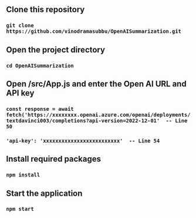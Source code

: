 ## Clone this repository

### `git clone https://github.com/vinodramasubbu/OpenAISummarization.git`

## Open the project directory

### `cd OpenAISummarization`

## Open /src/App.js and enter the Open AI URL and API key

### `const response = await fetch('https://xxxxxxxx.openai.azure.com/openai/deployments/textdavinci003/completions?api-version=2022-12-01'  -- Line 50`
### `'api-key': 'xxxxxxxxxxxxxxxxxxxxxxxxx'  -- Line 54`

## Install required packages

### `npm install`

## Start the application

### `npm start`
